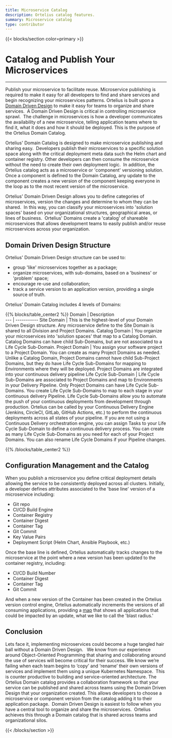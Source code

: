 ```yaml
---
title: Microservice Catalog
description: Ortelius catalog features.
summary: Microservice catalog
type: contributor
---
```


{{< blocks/section color=primary >}}
<div class="col-12">
<h1 class="text-center">Catalog and Publish Your Microservices</h1>
<hr>

Publish your microservice to facilitate reuse. Microservice publishing is required to make it easy for all developers to find and share services and begin recognizing your microservices patterns. Ortelius is built upon a [Domain Driven Design](https://microservices.io/patterns/decomposition/decompose-by-subdomain.html) to make it easy for teams to organize and share services.  A Domain Driven Design is critical in controlling microservice sprawl.  The challenge in microservices is how a developer communicates the availability of a new microservice, telling application teams where to find it, what it does and how it should be deployed. This is the purpose of the Ortelius Domain Catalog.

Ortelius' Domain Catalog is designed to make microservice publishing and sharing easy.  Developers publish their microservices to a specific solution space along with the critical deployment meta data such the Helm chart and container registry. Other developers can then consume the microservice without the need to create their own deployment logic.  In addition, the Ortelius catalog acts as a microservice or 'component' versioning solution. Once a component is defined to the Domain Catalog, any update to the component creates a new version of the component keeping everyone in the loop as to the most recent version of the microservice.

Ortelius' Domain Driven Design allows you to define categories of microservices, version the changes and determine to whom they can be shared.  In this way, you can classify your microservices into 'solution spaces' based on your organizational structures, geographical areas, or lines of business.  Ortelius' Domains create a 'catalog' of shareable microservices that allows development teams to easily publish and/or reuse microservices across your organization. 

## Domain Driven Design Structure

Ortelius' Domain Driven Design structure can be used to:

* group 'like' microservices together as a package;
* organize microservices, with sub-domains, based on a 'business' or 'problem' space;
* encourage re-use and collaboration;
* track a service version to an application version, providing a single source of truth.

Ortelius' Domain Catalog includes 4 levels of Domains:

{{% blocks/table_center2 %}}
Domain | Description  
 --- | ----------- 
Site Domain | This is the highest-level of your Domain Driven Design structure. Any microservice define to the Site Domain is shared to all Division and Project Domains.
Catalog Domain | You organize your microservices into 'solution spaces' that map to a Catalog Domain. Catalog Domains can have child Sub-Domains, but are not associated to a Life Cycle Sub-Domain.
Project Domain | You assign your software project to a Project Domain. You can create as many Project Domains as needed. Unlike a Catalog Domain, Project Domains cannot have child Sub-Project Domains, but they do have Life Cycle Sub-Domains for mapping to Environments where they will be deployed. Project Domains are integrated into your continuous delivery pipeline
Life Cycle Sub-Domain | Life Cycle Sub-Domains are associated to Project Domains and map to Environments in your Delivery Pipeline. Only Project Domains can have Life Cycle Sub-Domains. You create Life Cycle Sub-Domains to map to each stage in your continuous delivery Pipeline. Life Cycle Sub-Domains allow you to automate the push of your continuous deployments from development through production. Ortelius can be called by your Continuous Delivery Engine (Jenkins, CircleCI, GitLab, GitHub Actions, etc.) to perform the continuous deployments across all states of your pipeline. If you are not using a Continuous Delivery orchestration engine, you can assign Tasks to your Life Cycle Sub-Domain to define a continuous delivery process. You can create as many Life Cycle Sub-Domains as you need for each of your Project Domains. You can also rename Life Cycle Domains if your Pipeline changes.

{{% /blocks/table_center2 %}}

## Configuration Management and the Catalog
When you publish a microservice you define critical deployment details allowing the service to be consistently deployed across all clusters. Initially, a developer defines attributes associated to the 'base line' version of a microservice including: 

* Git repo
* CI/CD Build Engine
* Container Registry
* Container Digest
* Container Tag
* Git Commit
* Key Value Pairs
* Deployment Script (Helm Chart, Ansible Playbook, etc.)

 Once the base line is defined, Ortelius automatically tracks changes to the microservice at the point where a new version has been updated to the container registry, including: 

* CI/CD Build Number
* Container Digest
* Container Tag
* Git Commit

And when a new version of the Container has been created in the Ortelius version control engine, Ortelius automatically increments the versions of all consuming applications, providing a [map](/microservicemapping) that shows all applications that could be impacted by an update, what we like to call the 'blast radius.'


## Conclusion

Lets face it, implementing microservices could become a huge tangled hair ball without a Domain Driven Design.   We know from our experience around Object-Oriented Programming that sharing and collaborating around the use of services will become critical for their success. We know we’re failing when each team begins to ‘copy’ and ‘rename’ their own versions of services and implement them using a unique Kubernetes Namespace.  This is counter productive to building and service-oriented architecture. The Ortelius Domain catalog provides a collaboration framework so that your service can be published and shared across teams using the Domain Driven Design that your organization created. This allows developers to choose a microservice or component version from the catalog adding it to their application package.  Domain Driven Design is easiest to follow when you have a central tool to organize and share the microservices.  Ortelius achieves this through a Domain catalog that is shared across teams and organizational silos.

</div>
{{< /blocks/section >}}
